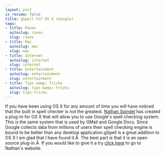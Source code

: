 ```yaml
--- 
layout: post
is_review: false
title: gSpell For OS X (Google)
tags: 
- title: Raves
  autoslug: raves
  slug: raves
- title: Mac
  autoslug: mac
  slug: mac
- title: Internet
  autoslug: internet
  slug: internet
- title: Entertainment
  autoslug: entertainment
  slug: entertainment
- title: Tips &amp; Tricks
  autoslug: tips-&amp;-tricks
  slug: tips-tricks
---
```

If you have been using OS X for any amount of time you will have noticed that the built in spell checker is not the greatest.  [Nathan Spindel](http://nspindel.com/) has created a plug-in for OS X that will allow you to use Google's spell checking system.  This is the same system that is used by GMail and Google Docs.  Since Google collects data from millions of users their spell checking engine is bound to be better than any desktop application.gSpell is a great addition to OS X I am glad that I have found it.Â  The best part is that it is an open source plug-in.Â  If you would like to give it a try [click here](http://nspindel.com/gspell/) to go to Nathan's website.
